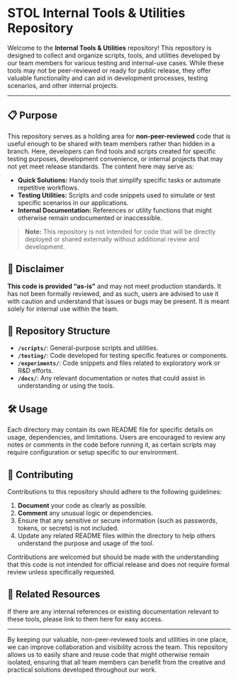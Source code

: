 # STOL Internal Tools & Utilities Repository

Welcome to the **Internal Tools & Utilities** repository! This repository is designed to collect and organize scripts, tools, and utilities developed by our team members for various testing and internal-use cases. While these tools may not be peer-reviewed or ready for public release, they offer valuable functionality and can aid in development processes, testing scenarios, and other internal projects.

---

## 📋 Purpose

This repository serves as a holding area for **non-peer-reviewed** code that is useful enough to be shared with team members rather than hidden in a branch. Here, developers can find tools and scripts created for specific testing purposes, development convenience, or internal projects that may not yet meet release standards. The content here may serve as:

- **Quick Solutions:** Handy tools that simplify specific tasks or automate repetitive workflows.
- **Testing Utilities:** Scripts and code snippets used to simulate or test specific scenarios in our applications.
- **Internal Documentation:** References or utility functions that might otherwise remain undocumented or inaccessible.
  
> **Note:** This repository is not intended for code that will be directly deployed or shared externally without additional review and development.

## 🚩 Disclaimer

**This code is provided “as-is”** and may not meet production standards. It has not been formally reviewed, and as such, users are advised to use it with caution and understand that issues or bugs may be present. It is meant solely for internal use within the team.

## 🔧 Repository Structure

- **`/scripts/`**: General-purpose scripts and utilities.
- **`/testing/`**: Code developed for testing specific features or components.
- **`/experiments/`**: Code snippets and files related to exploratory work or R&D efforts.
- **`/docs/`**: Any relevant documentation or notes that could assist in understanding or using the tools.

## 🛠 Usage

Each directory may contain its own README file for specific details on usage, dependencies, and limitations. Users are encouraged to review any notes or comments in the code before running it, as certain scripts may require configuration or setup specific to our environment.

## 🤝 Contributing

Contributions to this repository should adhere to the following guidelines:

1. **Document** your code as clearly as possible.
2. **Comment** any unusual logic or dependencies.
3. Ensure that any sensitive or secure information (such as passwords, tokens, or secrets) is not included.
4. Update any related README files within the directory to help others understand the purpose and usage of the tool.

Contributions are welcomed but should be made with the understanding that this code is not intended for official release and does not require formal review unless specifically requested.

## 🔗 Related Resources

If there are any internal references or existing documentation relevant to these tools, please link to them here for easy access.

---

By keeping our valuable, non-peer-reviewed tools and utilities in one place, we can improve collaboration and visibility across the team. This repository allows us to easily share and reuse code that might otherwise remain isolated, ensuring that all team members can benefit from the creative and practical solutions developed throughout our work.
